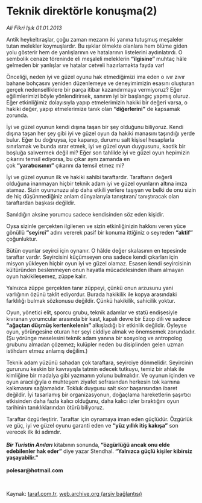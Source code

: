 # Teknik direktörle konuşma(2)

*Ali Fikri Işık 01.01.2013*

<div class="yazi"><p>Antik heykeltıraşlar, çoğu zaman mezarın iki yanına tutuşmuş meşaleler tutan melekler koymuşlardır. Bu ışıklar ölmekte olanlara hem ölüme giden yolu gösterir hem de yanlışlarının ve hatalarının listelerini aydınlatırdı. O sembolik cenaze töreninde eli meşaleli meleklerin <b>“ilgisine” </b>muhtaç hâle gelmeden bir yanlışlar ve hatalar cetveli hazırlamakta fayda var!</p>
<p>Önceliği, neden iyi ve güzel oyunu hak etmediğimizi ima eden o ıvır zıvır bahane bohçasını yeniden düzenlemeye ve deneyimimizin esasını oluşturan gerçek nedenselliklere bir parça itibar kazandırmaya vermiyoruz? Eğer eğilimlerimizi böyle yönlendirirsek, sanırım iyi bir başlangıç yapmış oluruz. Eğer etkinliğimiz dolayısıyla yapıp etmelerimizin hakiki bir değeri varsa, o hakiki değer, yapıp etmelerimize tanık olan <b>“diğerlerini”</b> de kapsamak zorunda.</p>
<p>İyi ve güzel oyunun kendi dışına taşan bir şey olduğunu biliyoruz. Kendi dışına taşan her şey gibi iyi ve güzel oyun da hakiki manasını taşındığı yerde bulur. Eğer bu doğruysa, içe kapanıp, durumu salt kişisel hesaplarla sınırlamak ve bunda ısrar etmek, iyi ve güzel oyun duygusunu, kaotik bir boşluğa salıvermek değil mi? Eğer son tahlilde iyi ve güzel oyun hepimizin çıkarını temsil ediyorsa, bu çıkar aynı zamanda en çok <b>“yaratıcısının”</b> çıkarını da temsil etmez mi?</p>
<p>İyi ve güzel oyunun ilk ve hakiki sahibi taraftardır. Taraftarın değerli olduğuna inanmayan hiçbir teknik adam iyi ve güzel oyunların altına imza atamaz. Sizin oyununuzu alıp daha etkili yerlere taşıyan ve belki de onu sizin de hiç düşünmediğiniz anlam dünyalarıyla tanıştıran/ tanıştıracak olan taraftardan başkası değildir.</p>
<p>Sanıldığın aksine yorumcu sadece kendisinden söz eden kişidir. </p>
<p>Oysa sizinle gerçekten ilgilenen ve sizin etkinliğinizin hakkını veren yüce gönüllü <b>“seyirci”</b> adını vererek pasif bir konuma ittiğiniz o seyreden <b>“aktif”</b> çoğunluktur.</p>
<p>Bütün oyunlar seyirci için oynanır. O hâlde değer skalasının en tepesinde taraftar vardır. Seyircisini küçümseyen ona sadece kendi çıkarları için misyon yükleyen hiçbir oyun iyi ve güzel olamaz. Esasen kendi seyircisinin kültüründen beslenmeyen onun hayatla mücadelesinden ilham almayan oyun hakikileşemez, züppe kalır.</p>
<p>Yalnızca züppe gerçekten tanır züppeyi, çünkü onun arzusunu yani varlığının özünü taklit ediyordur. Burada hakikilik ile kopya arasındaki farklılığı bulmak sözkonusu değildir. Çünkü hakikilik, sahicilik yoktur.</p>
<p>Oyun, yönetici elit, sporcu grubu, teknik adamlar ve statü endişesiyle kıvranan yorumcular arasında bir kast, kapalı devre bir Ezop dili ve sadece <b>“ağaçtan düşmüş kertenkelenin” </b>alkışladığı bir etkinlik değildir. Öyleyse oyun, yörüngesine oturan her şeyi ciddiye almak ve önemsemek zorundadır. (Şu yörünge meselesini teknik adam yanına bir sosyolog ve antropolog grubunu almadan çözemez; kulüpler neden bu disiplinden gelen uzman istihdam etmez anlamış değilim.)</p>
<p>Teknik adam yüzünü sahadan çok taraftara, seyirciye dönmelidir. Seyircinin gururunu keskin bir kavrayışla tatmin edecek tutkuyu, temiz bir ahlak ile kimliğine bir madalya gibi yazmanın yolunu bulmalıdır. Ve oyunun içinden ve oyun aracılığıyla o muhteşem ziyafet sofrasından herkesin tok karnına kalkmasını sağlamalıdır. Tokluk duygusu salt skor başarısından ibaret değildir. İyi tasarlamış bir organizasyonun, doğaçlama hareketlerin şaşırtıcı etkisinden daha fazla kalıcı olduğunu, daha kalıcı izler bıraktığını oyun tarihinin tanıklıklarından ötürü biliyoruz.</p>
<p>Taraftar özgürleştirir. Taraftar için oynamaya iman eden güçlüdür. Özgürlük ve güç, iyi ve güzel oyunu garanti eden ve <b>“yüz yıllık itiş kakışa”</b> son verecek ilk iki adımdır.<br/><br/><b><i>Bir Turistin Anıları</i></b> kitabının sonunda,<b> “özgürlüğü ancak onu elde edebilenler hak eder”</b> diye yazar Stendhal.<b> “Yalnızca güçlü kişiler kibirsiz yaşayabilir.”<br/><br/></b><b>polesar@hotmail.com</b></p>
<p> </p>
</div>

Kaynak: [taraf.com.tr](http://www.taraf.com.tr/ali-fikri-isik/makale-teknik-direktorle-konusma-2.htm), [web.archive.org (arşiv bağlantısı)](http://web.archive.org/web/20131107102448/http://www.taraf.com.tr/ali-fikri-isik/makale-teknik-direktorle-konusma-2.htm)
